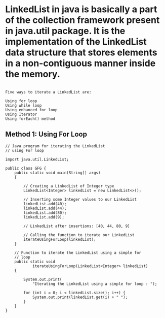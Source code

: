 # LinkedList in java is basically a part of the collection framework present in java.util package. It is the implementation of the LinkedList data structure that stores elements in a non-contiguous manner inside the memory.
```

Five ways to iterate a LinkedList are:

Using for loop
Using while loop
Using enhanced for loop
Using Iterator
Using forEach() method

```

## Method 1: Using For Loop


```
// Java program for iterating the LinkedList
// using For loop

import java.util.LinkedList;

public class GFG {
	public static void main(String[] args)
	{

		// Creating a LinkedList of Integer type
		LinkedList<Integer> linkedList = new LinkedList<>();

		// Inserting some Integer values to our LinkedList
		linkedList.add(40);
		linkedList.add(44);
		linkedList.add(80);
		linkedList.add(9);

		// LinkedList after insertions: [40, 44, 80, 9]

		// Calling the function to iterate our LinkedList
		iterateUsingForLoop(linkedList);
	}

	// Function to iterate the LinkedList using a simple for
	// loop
	public static void
			iterateUsingForLoop(LinkedList<Integer> linkedList)
	{

		System.out.print(
			"Iterating the LinkedList using a simple for loop : ");

		for (int i = 0; i < linkedList.size(); i++) {
			System.out.print(linkedList.get(i) + " ");
		}
	}
}



```
